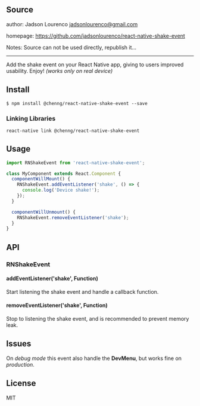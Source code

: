 ## Source

author: Jadson Lourenco <jadsonlourenco@gmail.com>

homepage: <https://github.com/jadsonlourenco/react-native-shake-event>

Notes: Source can not be used directly, republish it...

---

Add the shake event on your React Native app, giving to users improved usability. Enjoy!
*(works only on real device)*

## Install

```shell
$ npm install @chenng/react-native-shake-event --save
```

### Linking Libraries

`react-native link @chenng/react-native-shake-event`

## Usage

```js
import RNShakeEvent from 'react-native-shake-event';

class MyComponent extends React.Component {
  componentWillMount() {
    RNShakeEvent.addEventListener('shake', () => {
      console.log('Device shake!');
    });
  }

  componentWillUnmount() {
    RNShakeEvent.removeEventListener('shake');
  }
}
```

## API

### RNShakeEvent

#### addEventListener('shake', Function)

Start listening the shake event and handle a callback function.

#### removeEventListener('shake', Function)

Stop to listening the shake event, and is recommended to prevent memory leak.

## Issues

On *debug mode* this event also handle the **DevMenu**, but works fine on *production*.

## License

MIT
